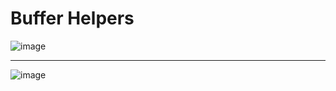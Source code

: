 # Buffer Helpers

![image](https://user-images.githubusercontent.com/68372094/163781509-ef0bc61d-8f86-4443-bc86-b7258b4cb9a3.png)
***
![image](https://user-images.githubusercontent.com/68372094/163781601-d1a46152-9bcb-4781-8e88-e513171b27d8.png)

